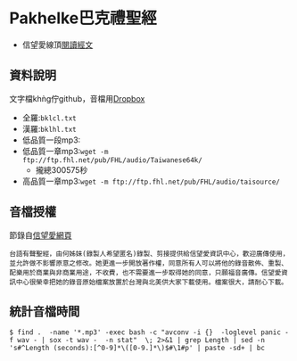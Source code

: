 # Pakhelke巴克禮聖經

- 信望愛線頂[閱讀經文](http://taigi.fhl.net/list.html)

## 資料說明
文字檔khǹg佇github，音檔用[Dropbox](https://www.dropbox.com/sh/d8im0w9xin3sdmi/AACxK89PXCeXRr3DKeGyJj9Ma?dl=0)
- 全羅:`bklcl.txt`
- 漢羅:`bklhl.txt`
- 低品質一段mp3:
- 低品質一章mp3:`wget -m ftp://ftp.fhl.net/pub/FHL/audio/Taiwanese64k/`
  - 攏總300575秒
- 高品質一章mp3:`wget -m ftp://ftp.fhl.net/pub/FHL/audio/taisource/`

## 音檔授權
節錄自[信望愛網頁](http://bible.fhl.net/new/audio.html)
```
台語有聲聖經，由何姊妹(錄製人希望匿名)錄製、剪接提供給信望愛資訊中心，歡迎廣傳使用，並允許做不影響原意之修改。她更進一步開放著作權，同意所有人可以將他的錄音散佈、重製、配樂用於商業與非商業用途，不收費，也不需要進一步取得她的同意，只願福音廣傳。信望愛資訊中心很榮幸把她的錄音原始檔案放置於台灣與北美供大家下載使用。檔案很大，請耐心下載。
 ```

## 統計音檔時間
```
$ find .  -name '*.mp3' -exec bash -c "avconv -i {}  -loglevel panic -f wav - | sox -t wav -  -n stat"  \; 2>&1 | grep Length | sed -n 's#^Length (seconds):[^0-9]*\([0-9.]*\)$#\1#p' | paste -sd+ | bc
```